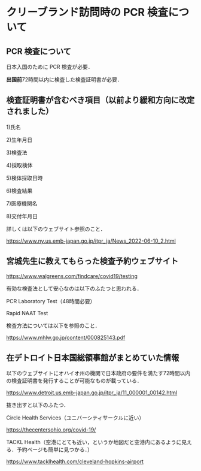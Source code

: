 # クリーブランド訪問時の PCR 検査について

## PCR 検査について
日本入国のために PCR 検査が必要．

**出国前**72時間以内に検査した検査証明書が必要．

## 検査証明書が含むべき項目（以前より緩和方向に改定されました）
1)氏名

2)生年月日

3)検査法

4)採取検体

5)検体採取日時

6)検査結果

7)医療機関名

8)交付年月日

詳しくは以下のウェブサイト参照のこと．

https://www.ny.us.emb-japan.go.jp/itpr_ja/News_2022-06-10_2.html

## 宮城先生に教えてもらった検査予約ウェブサイト
https://www.walgreens.com/findcare/covid19/testing

有効な検査法として安心なのは以下のふたつと思われる．

PCR Laboratory Test（48時間必要）

Rapid NAAT Test

検査方法については以下を参照のこと．

https://www.mhlw.go.jp/content/000825143.pdf

## 在デトロイト日本国総領事館がまとめていた情報
以下のウェブサイトにオハイオ州の機関で日本政府の要件を満たす72時間以内の検査証明書を発行することが可能なものが載っている．

https://www.detroit.us.emb-japan.go.jp/itpr_ja/11_000001_00142.html

抜き出すと以下のふたつ．

Circle Health Services（ユニバーシティサークルに近い）

https://thecentersohio.org/covid-19/

TACKL Health（空港にとても近い，というか地図だと空港内にあるように見える．予約ページも簡単に見つかる．）

https://www.tacklhealth.com/cleveland-hopkins-airport

